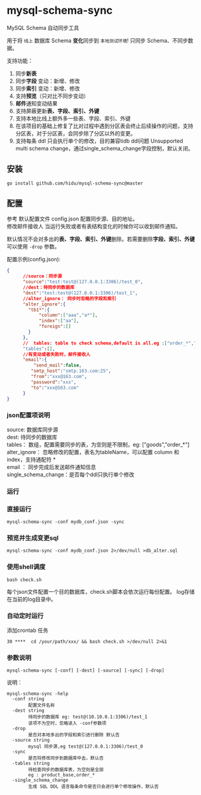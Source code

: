 # mysql-schema-sync

MySQL Schema 自动同步工具  

用于将 `线上` 数据库 Schema **变化**同步到 `本地测试环境`!
只同步 Schema、不同步数据。

支持功能：  

1. 同步**新表**  
2. 同步**字段** 变动：新增、修改  
3. 同步**索引** 变动：新增、修改
4. 支持**预览**（只对比不同步变动）  
5. **邮件**通知变动结果
6. 支持屏蔽更新**表、字段、索引、外键**  
7. 支持本地比线上额外多一些表、字段、索引、外键
8. 在该项目的基础上修复了比对过程中遇到分区表会终止后续操作的问题，支持分区表，对于分区表，会同步除了分区以外的变更。
9. 支持每条 ddl 只会执行单个的修改，目的兼容tidb ddl问题 Unsupported multi schema change，通过single_schema_change字段控制，默认关闭。

## 安装

```bash
go install github.com/hidu/mysql-schema-sync@master
```

## 配置

参考 默认配置文件  config.json 配置同步源、目的地址。  
修改邮件接收人  当运行失败或者有表结构变化的时候你可以收到邮件通知。  

默认情况不会对多出的**表、字段、索引、外键**删除。若需要删除**字段、索引、外键** 可以使用 <code>-drop</code> 参数。

配置示例(config.json):  

```json
{
      //source：同步源
      "source":"test:test@(127.0.0.1:3306)/test_0",
      //dest：待同步的数据库
      "dest":"test:test@(127.0.0.1:3306)/test_1",
      //alter_ignore： 同步时忽略的字段和索引
      "alter_ignore":{
        "tb1*":{
            "column":["aaa","a*"],
            "index":["aa"],
            "foreign":[]
        }
      },
      //  tables: table to check schema,default is all.eg :["order_*","goods"]
      "tables":[],
      //有变动或者失败时，邮件接收人
      "email":{
          "send_mail":false,
         "smtp_host":"smtp.163.com:25",
         "from":"xxx@163.com",
         "password":"xxx",
         "to":"xxx@163.com"
      }
}
```

### json配置项说明

source: 数据库同步源  
dest:   待同步的数据库  
tables： 数组，配置需要同步的表，为空则是不限制，eg: ["goods","order_*"]  
alter_ignore： 忽略修改的配置，表名为tableName，可以配置 column 和 index，支持通配符 *  
email ： 同步完成后发送邮件通知信息  
single_schema_change：是否每个ddl只执行单个修改

### 运行

### 直接运行

```shell
mysql-schema-sync -conf mydb_conf.json -sync
```

### 预览并生成变更sql

```shell
mysql-schema-sync -conf mydb_conf.json 2>/dev/null >db_alter.sql
```

### 使用shell调度

```shell
bash check.sh
```

每个json文件配置一个目的数据库，check.sh脚本会依次运行每份配置。
log存储在当前的log目录中。

### 自动定时运行

添加crontab 任务

```shell
30 ****  cd /your/path/xxx/ && bash check.sh >/dev/null 2>&1
```

### 参数说明

```shell
mysql-schema-sync [-conf] [-dest] [-source] [-sync] [-drop]
```

说明：

```shell
mysql-schema-sync -help  
  -conf string
        配置文件名称
  -dest string
        待同步的数据库 eg: test@(10.10.0.1:3306)/test_1
        该项不为空时，忽略读入 -conf参数项
  -drop
        是否对本地多出的字段和索引进行删除 默认否
  -source string
        mysql 同步源,eg test@(127.0.0.1:3306)/test_0
  -sync
        是否将修改同步到数据库中去，默认否
  -tables string
        待检查同步的数据库表，为空则是全部
        eg : product_base,order_*
  -single_schema_change
        生成 SQL DDL 语言每条命令是否只会进行单个修改操作，默认否
```
